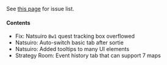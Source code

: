 See [this page](https://github.com/dragonjet/KC3Kai/issues?q=milestone%3A%22v016+%28Summer+Event%29%22+is%3Aclosed) for issue list.

#### Contents
* Fix: Natsuiro `Bw1` quest tracking box overflowed
* Natsuiro: Auto-switch basic tab after sortie
* Natsuiro: Added tooltips to many UI elements
* Strategy Room: Event history tab that can support 7 maps